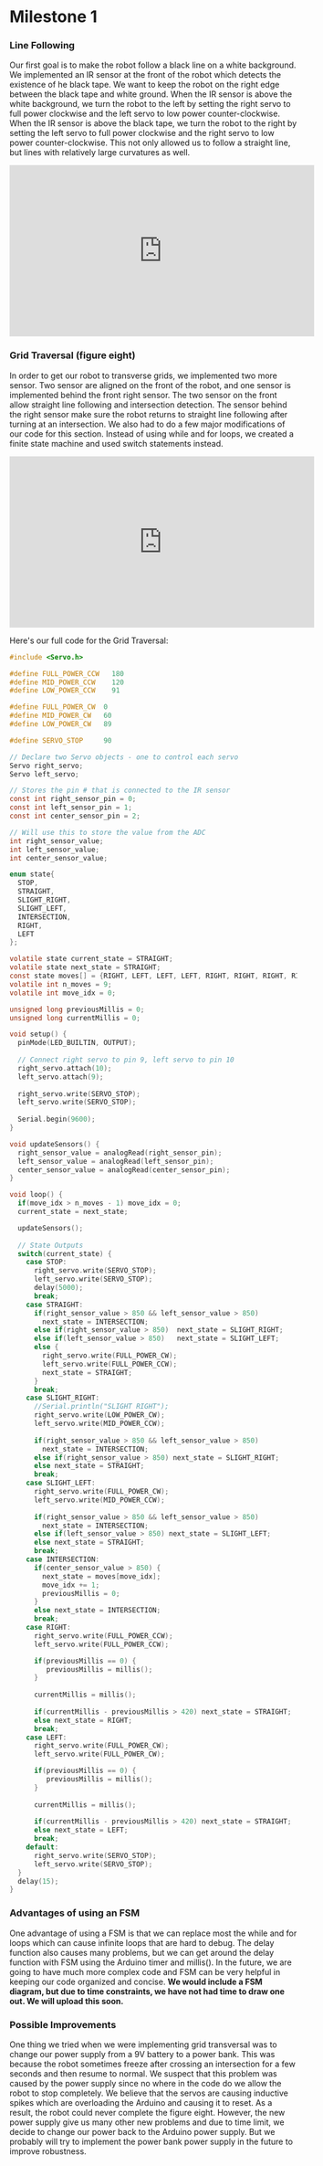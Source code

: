 # Milestone 1

### Line Following
Our first goal is to make the robot follow a black line on a white background. We implemented an IR sensor at the front of the robot which detects the existence of he black tape. We want to keep the robot on the right edge between the black tape and white ground. When the IR sensor is above the white background, we turn the robot to the left by setting the right servo to full power clockwise and the left servo to low power counter-clockwise. When the IR sensor is above the black tape, we turn the robot to the right by setting the left servo to full power clockwise and the right servo to low power counter-clockwise. This not only allowed us to follow a straight line, but lines with relatively large curvatures as well.
 
 <div style="text-align: center">
 <iframe width="534" height="300" src="https://www.youtube.com/embed/kUykOyhvOOE" frameborder="0" allowfullscreen></iframe>
 </div>


### Grid Traversal (figure eight)
In order to get our robot to transverse grids, we implemented two more sensor. Two sensor are aligned on the front of the robot, and one sensor is implemented behind the front right sensor. The two sensor on the front allow straight line following and intersection detection. The sensor behind the right sensor make sure the robot returns to straight line following after turning at an intersection. We also had to do a few major modifications of our code for this section. Instead of using while and for loops, we created a finite state machine and used switch statements instead.

 <div style="text-align: center">
 <iframe width="534" height="300" src="https://www.youtube.com/embed/2xJRc-dZXlw" frameborder="0" allowfullscreen></iframe>
 </div>

Here's our full code for the Grid Traversal:

```C
#include <Servo.h>

#define FULL_POWER_CCW   180
#define MID_POWER_CCW    120
#define LOW_POWER_CCW    91

#define FULL_POWER_CW  0
#define MID_POWER_CW   60
#define LOW_POWER_CW   89

#define SERVO_STOP     90

// Declare two Servo objects - one to control each servo
Servo right_servo;
Servo left_servo; 

// Stores the pin # that is connected to the IR sensor
const int right_sensor_pin = 0;
const int left_sensor_pin = 1;
const int center_sensor_pin = 2;

// Will use this to store the value from the ADC
int right_sensor_value;
int left_sensor_value;
int center_sensor_value;

enum state{
  STOP,
  STRAIGHT,
  SLIGHT_RIGHT,
  SLIGHT_LEFT,
  INTERSECTION,
  RIGHT,
  LEFT
};

volatile state current_state = STRAIGHT;
volatile state next_state = STRAIGHT;
const state moves[] = {RIGHT, LEFT, LEFT, LEFT, RIGHT, RIGHT, RIGHT, RIGHT, STOP};     
volatile int n_moves = 9;
volatile int move_idx = 0;

unsigned long previousMillis = 0;
unsigned long currentMillis = 0;

void setup() {  
  pinMode(LED_BUILTIN, OUTPUT);
  
  // Connect right servo to pin 9, left servo to pin 10
  right_servo.attach(10);
  left_servo.attach(9);
  
  right_servo.write(SERVO_STOP);
  left_servo.write(SERVO_STOP);
  
  Serial.begin(9600);
}

void updateSensors() {
  right_sensor_value = analogRead(right_sensor_pin);
  left_sensor_value = analogRead(left_sensor_pin);
  center_sensor_value = analogRead(center_sensor_pin); 
}

void loop() {
  if(move_idx > n_moves - 1) move_idx = 0;
  current_state = next_state;

  updateSensors();
  
  // State Outputs
  switch(current_state) {
    case STOP:
      right_servo.write(SERVO_STOP);
      left_servo.write(SERVO_STOP);
      delay(5000);
      break;
    case STRAIGHT:
      if(right_sensor_value > 850 && left_sensor_value > 850)           // At intersection, do next turn
        next_state = INTERSECTION;
      else if(right_sensor_value > 850)  next_state = SLIGHT_RIGHT;    // Drifting left, correct right
      else if(left_sensor_value > 850)   next_state = SLIGHT_LEFT;     // Drifting right, correct left
      else {                                                           // Go striaght
        right_servo.write(FULL_POWER_CW);
        left_servo.write(FULL_POWER_CCW);
        next_state = STRAIGHT;
      }
      break;
    case SLIGHT_RIGHT:                                                  // Drifting left, correct right
      //Serial.println("SLIGHT RIGHT");
      right_servo.write(LOW_POWER_CW);
      left_servo.write(MID_POWER_CCW);
      
      if(right_sensor_value > 850 && left_sensor_value > 850)           // At intersection, do next turn
        next_state = INTERSECTION;
      else if(right_sensor_value > 850) next_state = SLIGHT_RIGHT;
      else next_state = STRAIGHT;
      break;
    case SLIGHT_LEFT:                                                   // Drifting right, correct left
      right_servo.write(FULL_POWER_CW);
      left_servo.write(MID_POWER_CCW);
      
      if(right_sensor_value > 850 && left_sensor_value > 850)           // At intersection, do next turn
        next_state = INTERSECTION;
      else if(left_sensor_value > 850) next_state = SLIGHT_LEFT;
      else next_state = STRAIGHT;
      break;
    case INTERSECTION:
      if(center_sensor_value > 850) {
        next_state = moves[move_idx];
        move_idx += 1;
        previousMillis = 0;
      }
      else next_state = INTERSECTION;
      break;
    case RIGHT:                                                         // Do a 90 degree right turn
      right_servo.write(FULL_POWER_CCW);
      left_servo.write(FULL_POWER_CCW);

      if(previousMillis == 0) {
         previousMillis = millis();
      }
      
      currentMillis = millis();
      
      if(currentMillis - previousMillis > 420) next_state = STRAIGHT;
      else next_state = RIGHT;
      break;
    case LEFT:                                                          // Do a 90 degree left turn
      right_servo.write(FULL_POWER_CW);
      left_servo.write(FULL_POWER_CW);

      if(previousMillis == 0) {
         previousMillis = millis();
      }
      
      currentMillis = millis();
      
      if(currentMillis - previousMillis > 420) next_state = STRAIGHT;
      else next_state = LEFT;
      break;
    default:
      right_servo.write(SERVO_STOP);
      left_servo.write(SERVO_STOP);
  }
  delay(15);
}

```

### Advantages of using an FSM
One advantage of using a FSM is that we can replace most the while and for loops which can cause infinite loops that are hard to debug. The delay function also causes many problems, but we can get around the delay function with FSM using the Arduino timer and millis(). In the future, we are going to have much more complex code and FSM can be very helpful in keeping our code organized and concise. **We would include a FSM diagram, but due to time constraints, we have not had time to draw one out. We will upload this soon.**

### Possible Improvements
One thing we tried when we were implementing grid transversal was to change our power supply from a 9V battery to a power bank. This was because the robot sometimes freeze after crossing an intersection for a few seconds and then resume to normal. We suspect that this problem was caused by the power supply since no where in the code do we allow the robot to stop completely. We believe that the servos are causing inductive spikes which are overloading the Arduino and causing it to reset. As a result, the robot could never complete the figure eight. However, the new power supply give us many other new problems and due to time limit, we decide to change our power back to the Arduino power supply. But we probably will try to implement the power bank power supply in the future to improve robustness.
